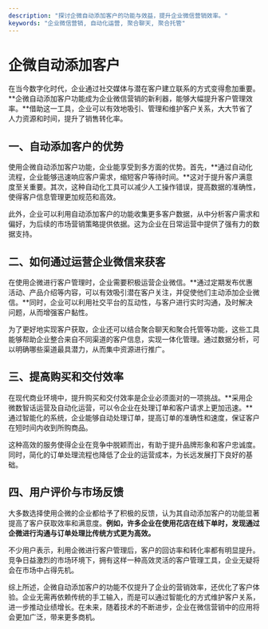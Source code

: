 ```yaml
---
description: "探讨企微自动添加客户的功能与效益，提升企业微信营销效率。"
keywords: "企业微信营销, 自动化运营, 聚合聊天, 聚合托管"
---
```

# 企微自动添加客户

在当今数字化时代，企业通过社交媒体与潜在客户建立联系的方式变得愈加重要。**企微自动添加客户功能成为企业微信营销的新利器，能够大幅提升客户管理效率。**借助这一工具，企业可以有效地吸引、管理和维护客户关系，大大节省了人力资源和时间，提升了销售转化率。

## 一、自动添加客户的优势

使用企微自动添加客户功能，企业能享受到多方面的优势。首先，**通过自动化流程，企业能够迅速响应客户需求，缩短客户等待时间。**这对于提升客户满意度至关重要。其次，这种自动化工具可以减少人工操作错误，提高数据的准确性，使得客户信息管理更加规范和高效。

此外，企业可以利用自动添加客户的功能收集更多客户数据，从中分析客户需求和偏好，为后续的市场营销策略提供依据。这为企业在日常运营中提供了强有力的数据支持。

## 二、如何通过运营企业微信来获客

在使用企微进行客户管理时，企业需要积极运营企业微信。**通过定期发布优惠活动、产品介绍等内容，可以有效吸引潜在客户关注，并促使他们主动添加企业微信。**同时，企业可以利用社交平台的互动性，与客户进行实时沟通，及时解决问题，从而增强客户黏性。

为了更好地实现客户获取，企业还可以结合聚合聊天和聚合托管等功能，这些工具能够帮助企业整合来自不同渠道的客户信息，实现一体化管理。通过数据分析，可以明确哪些渠道最具潜力，从而集中资源进行推广。

## 三、提高购买和交付效率

在现代商业环境中，提升购买和交付效率是企业必须面对的一项挑战。**采用企微数智话运营及自动化运营，可以令企业在处理订单和客户请求上更加迅速。**通过智能化的系统，企业能够自动处理订单，提高订单的准确性和速度，保证客户在短时间内收到所购商品。

这种高效的服务使得企业在竞争中脱颖而出，有助于提升品牌形象和客户忠诚度。同时，简化的订单处理流程也降低了企业的运营成本，为长远发展打下良好的基础。

## 四、用户评价与市场反馈

大多数选择使用企微的企业都给予了积极的反馈，认为其自动添加客户的功能显著提高了客户获取效率和满意度。**例如，许多企业在使用花店在线下单时，发现通过企微进行沟通与订单处理比传统方式更为高效。**

不少用户表示，利用企微进行客户管理后，客户的回访率和转化率都有明显提升。竞争日益激烈的市场环境下，拥有这样一种高效灵活的客户管理工具，企业无疑将会在市场中占得先机。

综上所述，企微自动添加客户的功能不仅提升了企业的营销效率，还优化了客户体验。企业无需再依赖传统的手工输入，而是可以通过智能化的方式维护客户关系，进一步推动业绩增长。在未来，随着技术的不断进步，企业在微信营销中的应用将会更加广泛，带来更多商机。

